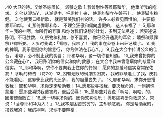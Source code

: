 .40 
大卫的诗。交给圣咏团长。 
颂赞之歌 
1_我曾耐性等候耶和华， 
他垂听我的唿求。 
2_他从泥坑Y， 
从淤泥中，把我拉上来， 
使我的脚立在磐石上， 
使我脚步稳健。 
3_他使我口唱新歌， 
就是赞美我们神的话。 
许多人必看见而惧怕， 
并要倚靠耶和华。 
4_那倚靠耶和华、 
不理会狂傲和偏向虚假的， 
这人有福了！ 
5_耶和华－我的神啊，你所行的奇事 
和你为我们设想的计划，多到无法尽述； 
若要述说陈明，不可胜数。 
6_祭物和礼物，你不喜爱， 
你已经开通我的耳朵； 
燔祭和赎罪祭非你所要。 
7_那时我说：「看哪，我来了！ 
我的事在经卷上已经记载了。 
8_我的神啊，我乐意照你的旨意行， 
你的律法在我心Y。」 
9_我在大会中传讲公义的佳音， 
看哪，必不制止我的嘴唇； 
耶和华啊，这一切你都知道。 
10_我未曾把你的公义藏在心Y， 
我已陈明你的信实和你的救恩； 
在大会中我未曾隐瞒你的慈爱和信实。 
11_耶和华啊，求你不要向我止住你的怜悯！ 
愿你的慈爱和信实常常保佑我！ 
求助的祷告 
（诗70） 
12_因有无数的祸患围困我， 
我的罪孽追上了我，使我不能看见， 
这罪孽比我的头还多， 
我的胆量丧失了。 
13_耶和华啊，求你开恩搭救我！ 
耶和华啊，求你速速帮助我！ 
14_愿那些寻找我、要灭我命的，一同抱愧蒙羞！ 
愿那些喜悦我遭害的，退后受辱！ 
15_愿那些对我说「啊哈、啊哈」的， 
因羞愧而败亡！ 
16_愿一切寻求你的，因你欢喜快乐！ 
愿那些喜爱你救恩的，常说：「当尊耶和华为大！」 
17_我本是困苦贫穷的，主却顾念我。 
你是帮助我的，搭救我的； 
我的神啊，求你不要暄樱 
 .